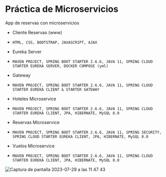 # Práctica de Microservicios

App de reservas con microservicios

- Cliente Reservas (www)
-     HTML, CSS, BOOTSTRAP, JAVASCRIPT, AJAX
- Eureka Server
-     MAVEN PROJECT, SPRING BOOT STARTER 2.6.6, JAVA 11, SPRING CLOUD STARTER EUREKA SERVER, DOCKER COMPOSE (yml)
- Gateway
-     MAVEN PROJECT, SPRING BOOT STARTER 2.6.6, JAVA 11, SPRING CLOUD STARTER EUREKA CLIENT & STARTER GATEWAY
- Hoteles Microservice
-     MAVEN PROJECT, SPRING BOOT STARTER 2.6.6, JAVA 11, SPRING CLOUD STARTER EUREKA CLIENT, JPA, HIBERNATE, MySQL 8.0
- Reservas Microservice
-     MAVEN PROJECT, SPRING BOOT STARTER 2.6.6, JAVA 11, SPRING SECURITY, SPRING CLOUD STARTER EUREKA CLIENT, JPA, HIBERNATE, MySQL 8.0
- Vuelos Microservice
-     MAVEN PROJECT, SPRING BOOT STARTER 2.6.6, JAVA 11, SPRING CLOUD STARTER EUREKA CLIENT, JPA, HIBERNATE, MySQL 8.0

![Captura de pantalla 2023-07-29 a las 11 47 43](https://github.com/RafaelRFP/21_viajes_microservices/assets/102175317/5b998ec4-71b2-42e9-b150-2a980f926de4)

